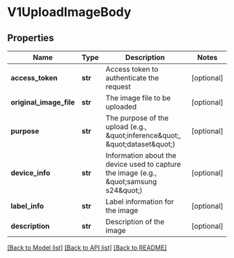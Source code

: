 # V1UploadImageBody

## Properties
Name | Type | Description | Notes
------------ | ------------- | ------------- | -------------
**access_token** | **str** | Access token to authenticate the request | [optional] 
**original_image_file** | **str** | The image file to be uploaded | [optional] 
**purpose** | **str** | The purpose of the upload (e.g., \&quot;inference\&quot;, \&quot;dataset\&quot;) | [optional] 
**device_info** | **str** | Information about the device used to capture the image (e.g., \&quot;samsung s24\&quot;) | [optional] 
**label_info** | **str** | Label information for the image | [optional] 
**description** | **str** | Description of the image | [optional] 

[[Back to Model list]](../README.md#documentation-for-models) [[Back to API list]](../README.md#documentation-for-api-endpoints) [[Back to README]](../README.md)

